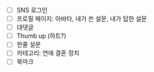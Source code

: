 - [ ] SNS 로그인
- [ ] 프로필 페이지: 아바타, 내가 쓴 설문, 내가 답한 설문
- [ ] 대댓글
- [ ] Thumb up (하트?)
- [ ] 한줄 설문
- [ ] 카테고리: 연애 결혼 정치
- [ ] 북마크
